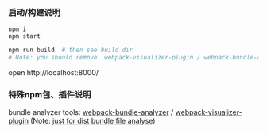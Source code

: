 ### 启动/构建说明
```shell
npm i
npm start
```
```sh
npm run build  # then see build dir
# Note: you should remove `webpack-visualizer-plugin / webpack-bundle-analyzer` code in webpack.config.js file for production environment.
```
open http://localhost:8000/

### 特殊npm包、插件说明
bundle analyzer tools: 
[webpack-bundle-analyzer](https://www.npmjs.com/package/webpack-bundle-analyzer) / 
[webpack-visualizer-plugin](https://www.npmjs.com/package/webpack-visualizer-plugin) 
(Note: [just for dist bundle file analyse](https://github.com/th0r/webpack-bundle-analyzer/issues/86))
